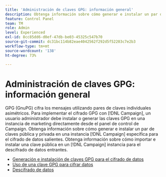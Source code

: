 ```yaml
---
title: 'Administración de claves GPG: información general'
description: Obtenga información sobre cómo generar e instalar un par de claves pública y privada en una instancia  [!DNL Campaign]  específica para el cifrado de datos salientes. Obtenga información sobre cómo importar e instalar una clave pública en un [!DNL Campaign] instancia para el descifrado de datos entrantes.
feature: Control Panel
team: TM
role: Admin
level: Experienced
exl-id: 8cc85dd6-d0ef-47db-be03-45325c547b70
source-git-commit: dc31bc114b82eae4042562f292d5f52203c7e2b3
workflow-type: tm+mt
source-wordcount: '138'
ht-degree: 73%

---
```


# Administración de claves GPG: información general

GPG (GnuPG) cifra los mensajes utilizando pares de claves individuales asimétricos. Para implementar el cifrado GPG con [!DNL Campaign], un usuario administrador debe instalar o generar las claves GPG en una instancia de marketing directamente desde el panel de control de Campaign.
Obtenga información sobre cómo generar e instalar un par de claves pública y privada en una instancia [!DNL Campaign] específica para el cifrado de datos salientes. Obtenga información sobre cómo importar e instalar una clave pública en un [!DNL Campaign] instancia para el descifrado de datos entrantes.

* [Generación e instalación de claves GPG para el cifrado de datos](./generate-and-install-gpg-keys-for-data-encryption.md)
* [Uso de una clave GPG para cifrar datos](./use-a-gpg-key-to-encrypt-data.md)
* [Descifrado de datos](./decrypt-data.md)

